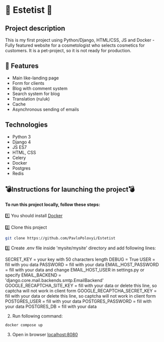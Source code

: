 # :monocle_face: Estetist :monocle_face:
<h2> Project description </h2>
This is my first project using Python/Django, HTML/CSS, JS and Docker - Fully featured website for a cosmetologist who selects cosmetics for customers. It is a pet-project, so it is not ready for production. 

## <h2>:bookmark_tabs: Features</h2>
* Main like-landing page
* Form for clients
* Blog with comment system
* Search system for blog
* Translation (ru/uk)
* Cache
* Asynchronous sending of emails

## <h2>Technologies</h2>
* Python 3
* Django 4
* JS ES7
* HTML, CSS
* Celery
* Docker
* Postgres 
* Redis

## <h2>:bomb:Instructions for launching the project:bomb:</h2>
<h4>To run this project locally, follow these steps:</h4>
1️⃣ You should install <a href="https://docs.docker.com/get-docker/">Docker</a>

2️⃣ Clone this project
```bash
git clone https://github.com/PavloPolovyi/Estetist
```

3️⃣ Create .env file inside 'mysite/mysite' directory and add following lines:

  SECRET_KEY = your key with 50 characters length
  DEBUG = True
  USER = fill with you data
  PASSWORD = fill with your data
  EMAIL_HOST_PASSWORD = fill with your data and change EMAIL_HOST_USER in settings.py or specify EMAIL_BACKEND = 'django.core.mail.backends.smtp.EmailBackend'
  GOOGLE_RECAPTCHA_SITE_KEY = fill with your data or delete this line, so captcha will not work in client form
  GOOGLE_RECAPTCHA_SECRET_KEY = fill with your data or delete this line, so captcha will not work in client form
  POSTGRES_USER = fill with your data
  POSTGRES_PASSWORD = fill with your data
  POSTGRES_DB = fill with your data
  
2. Run following command:
```bash
docker compose up
```

3. Open in browser <a href="http://http://localhost:8080/">localhost:8080</a>
